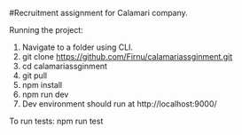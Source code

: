 #Recruitment assignment for Calamari company.

Running the project:
1. Navigate to a folder using CLI.
2. git clone https://github.com/Firnu/calamariassginment.git
3. cd calamariassginment
4. git pull
5. npm install
6. npm run dev
7. Dev environment should run at http://localhost:9000/

To run tests: npm run test

